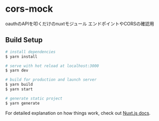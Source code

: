 # cors-mock

oauthのAPIを叩くだけのnuxtモジュール
エンドポイントやCORSの確認用

## Build Setup

```bash
# install dependencies
$ yarn install

# serve with hot reload at localhost:3000
$ yarn dev

# build for production and launch server
$ yarn build
$ yarn start

# generate static project
$ yarn generate
```

For detailed explanation on how things work, check out [Nuxt.js docs](https://nuxtjs.org).

